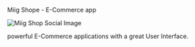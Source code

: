 Miig Shope -  E-Commerce app

![Miig Shop Social Image](https://github.com/AymanTTV/miigshopapp/assets/89187064/8007088d-57b4-4573-809b-f4e195246a28)


powerful E-Commerce applications with a great User Interface.
